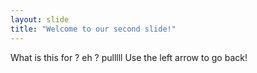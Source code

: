```yaml
---
layout: slide
title: "Welcome to our second slide!"
---
```

What is this for ? eh ? pulllll
Use the left arrow to go back!
